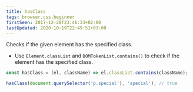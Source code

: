 ```yaml
---
title: hasClass
tags: browser,css,beginner
firstSeen: 2017-12-28T23:46:33+02:00
lastUpdated: 2020-10-19T22:49:51+03:00
---
```


Checks if the given element has the specified class.

- Use `Element.classList` and `DOMTokenList.contains()` to check if the element has the specified class.

```js
const hasClass = (el, className) => el.classList.contains(className);
```

```js
hasClass(document.querySelector('p.special'), 'special'); // true
```
